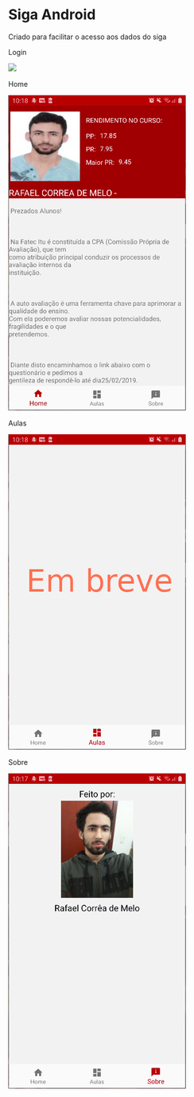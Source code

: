 # Siga Android

Criado para facilitar o acesso aos dados do siga

Login

![](login.gif)

Home

![](home.PNG)

Aulas

![](aulas.PNG)

Sobre

![](sobre.PNG)
